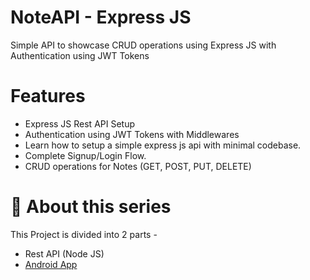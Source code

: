 # NoteAPI - Express JS
Simple API to showcase CRUD operations using Express JS with Authentication using JWT Tokens
# Features
* Express JS Rest API Setup
* Authentication using JWT Tokens with Middlewares
* Learn how to setup a simple express js api with minimal codebase.
* Complete Signup/Login Flow.
* CRUD operations for Notes (GET, POST, PUT, DELETE)
# 🚀 About this series
This Project is divided into 2 parts -
* Rest API (Node JS)
* [Android App](https://github.com/Pradum786/SampleNoteApp)

